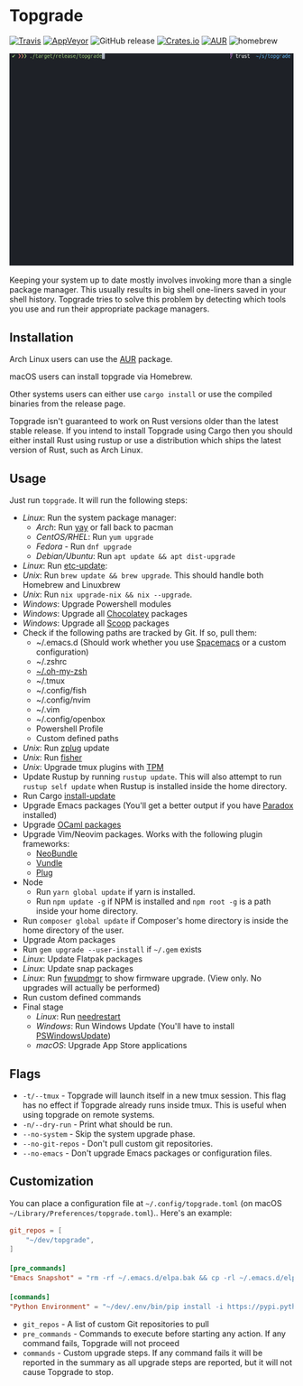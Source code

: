 # Topgrade
[![Travis](https://api.travis-ci.org/r-darwish/topgrade.svg?branch=master)](https://travis-ci.org/r-darwish/topgrade)
[![AppVeyor](https://ci.appveyor.com/api/projects/status/github/r-darwish/topgrade?svg=true)](https://ci.appveyor.com/project/r-darwish/topgrade)
![GitHub release](https://img.shields.io/github/release/r-darwish/topgrade.svg)
[![Crates.io](https://img.shields.io/crates/v/topgrade.svg)](https://crates.io/crates/topgrade)
[![AUR](https://img.shields.io/aur/version/topgrade.svg)](https://aur.archlinux.org/packages/topgrade/)
![homebrew](https://img.shields.io/homebrew/v/topgrade.svg)

![Alt Text](doc/screenshot.gif)

Keeping your system up to date mostly involves invoking more than a single package manager. This
usually results in big shell one-liners saved in your shell history. Topgrade tries to solve this
problem by detecting which tools you use and run their appropriate package managers.

## Installation
Arch Linux users can use the [AUR](https://aur.archlinux.org/packages/topgrade/) package.

macOS users can install topgrade via Homebrew.

Other systems users can either use `cargo install` or use the compiled binaries from the release
page.

Topgrade isn't guaranteed to work on Rust versions older than the latest stable release. If you
intend to install Topgrade using Cargo then you should either install Rust using rustup or use a
distribution which ships the latest version of Rust, such as Arch Linux.

## Usage
Just run `topgrade`. It will run the following steps:

* *Linux*: Run the system package manager:
  * *Arch*: Run [yay](https://github.com/Jguer/yay) or fall back to pacman
  * *CentOS/RHEL*: Run `yum upgrade`
  * *Fedora* - Run `dnf upgrade`
  * *Debian/Ubuntu*: Run `apt update && apt dist-upgrade`
* *Linux*: Run [etc-update](https://dev.gentoo.org/~zmedico/portage/doc/man/etc-update.1.html):
* *Unix*: Run `brew update && brew upgrade`. This should handle both Homebrew and Linuxbrew
* *Unix*: Run `nix upgrade-nix && nix --upgrade`.
* *Windows*: Upgrade Powershell modules
* *Windows*: Upgrade all [Chocolatey](https://chocolatey.org/) packages
* *Windows*: Upgrade all [Scoop](https://scoop.sh) packages
* Check if the following paths are tracked by Git. If so, pull them:
  * ~/.emacs.d (Should work whether you use [Spacemacs](http://spacemacs.org/) or a custom configuration)
  * ~/.zshrc
  * [~/.oh-my-zsh](https://github.com/robbyrussell/oh-my-zsh)
  * ~/.tmux
  * ~/.config/fish
  * ~/.config/nvim
  * ~/.vim
  * ~/.config/openbox
  * Powershell Profile
  * Custom defined paths
* *Unix*: Run [zplug](https://github.com/zplug/zplug) update
* *Unix*: Run [fisher](https://github.com/jorgebucaran/fisher)
* *Unix*: Upgrade tmux plugins with [TPM](https://github.com/tmux-plugins/tpm)
* Update Rustup by running `rustup update`. This will also attempt to run `rustup self update` when Rustup is installed inside the home directory.
* Run Cargo [install-update](https://github.com/nabijaczleweli/cargo-update)
* Upgrade Emacs packages (You'll get a better output if you have [Paradox](https://github.com/Malabarba/paradox) installed)
* Upgrade [OCaml packages](https://opam.ocaml.org/)
* Upgrade Vim/Neovim packages. Works with the following plugin frameworks:
  * [NeoBundle](https://github.com/Shougo/neobundle.vim)
  * [Vundle](https://github.com/VundleVim/Vundle.vim)
  * [Plug](https://github.com/junegunn/vim-plug)
* Node
  * Run `yarn global update` if yarn is installed.
  * Run `npm update -g` if NPM is installed and `npm root -g` is a path inside your home directory.
* Run `composer global update` if Composer's home directory is inside the home directory of the user.
* Upgrade Atom packages
* Run `gem upgrade --user-install` if `~/.gem` exists
* *Linux*: Update Flatpak packages
* *Linux*: Update snap packages
* *Linux*: Run [fwupdmgr](https://github.com/hughsie/fwupd) to show firmware upgrade. (View
  only. No upgrades will actually be performed)
* Run custom defined commands
* Final stage
  * *Linux*: Run [needrestart](https://github.com/liske/needrestart)
  * *Windows*: Run Windows Update (You'll have to install [PSWindowsUpdate](https://marckean.com/2016/06/01/use-powershell-to-install-windows-updates/))
  * *macOS*: Upgrade App Store applications

## Flags
* `-t/--tmux` - Topgrade will launch itself in a new tmux session. This flag has no effect if
  Topgrade already runs inside tmux. This is useful when using topgrade on remote systems.
* `-n/--dry-run` - Print what should be run.
* `--no-system` - Skip the system upgrade phase.
* `--no-git-repos` - Don't pull custom git repositories.
* `--no-emacs` - Don't upgrade Emacs packages or configuration files.

## Customization
You can place a configuration file at `~/.config/topgrade.toml` (on macOS `~/Library/Preferences/topgrade.toml`).. Here's an example:


``` toml
git_repos = [
    "~/dev/topgrade",
]

[pre_commands]
"Emacs Snapshot" = "rm -rf ~/.emacs.d/elpa.bak && cp -rl ~/.emacs.d/elpa ~/.emacs.d/elpa.bak"

[commands]
"Python Environment" = "~/dev/.env/bin/pip install -i https://pypi.python.org/simple -U --upgrade-strategy eager jupyter"
```
* `git_repos` - A list of custom Git repositories to pull
* `pre_commands` - Commands to execute before starting any action. If any command fails, Topgrade
  will not proceed
* `commands` - Custom upgrade steps. If any command fails it will be reported in the summary as all
  upgrade steps are reported, but it will not cause Topgrade to stop.
